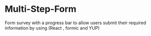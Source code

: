 # Multi-Step-Form
Form survey with a progress bar to allow users submit their required information by using (React , formic and YUP)
